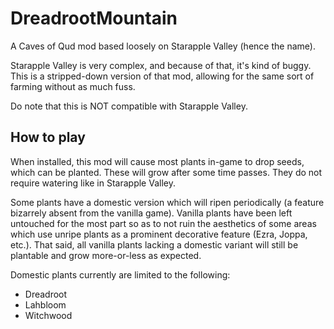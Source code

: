 # DreadrootMountain
A Caves of Qud mod based loosely on Starapple Valley (hence the name).

Starapple Valley is very complex, and because of that, it's kind of buggy.
This is a stripped-down version of that mod, allowing for the same sort of farming without as much fuss.

Do note that this is NOT compatible with Starapple Valley.

## How to play
When installed, this mod will cause most plants in-game to drop seeds, which can be planted. These will grow after some time passes. They do not require watering like in Starapple Valley.

Some plants have a domestic version which will ripen periodically (a feature bizarrely absent from the vanilla game). Vanilla plants have been left untouched for the most part so as to not ruin the aesthetics of some areas which use unripe plants as a prominent decorative feature (Ezra, Joppa, etc.). That said, all vanilla plants lacking a domestic variant will still be plantable and grow more-or-less as expected.

Domestic plants currently are limited to the following:
<ul>
<li>Dreadroot</li>
<li>Lahbloom</li>
<li>Witchwood</li>
</ul> 
